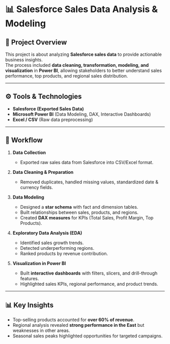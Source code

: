 # 📊 Salesforce Sales Data Analysis & Modeling

## 📌 Project Overview
This project is about analyzing **Salesforce sales data** to provide actionable business insights.  
The process included **data cleaning, transformation, modeling, and visualization** in **Power BI**, allowing stakeholders to better understand sales performance, top products, and regional sales distribution.

---

## ⚙️ Tools & Technologies
- **Salesforce (Exported Sales Data)**
- **Microsoft Power BI** (Data Modeling, DAX, Interactive Dashboards)
- **Excel / CSV** (Raw data preprocessing)

---

## 🔄 Workflow
1. **Data Collection**  
   - Exported raw sales data from Salesforce into CSV/Excel format.  

2. **Data Cleaning & Preparation**  
   - Removed duplicates, handled missing values, standardized date & currency fields.  

3. **Data Modeling**  
   - Designed a **star schema** with fact and dimension tables.  
   - Built relationships between sales, products, and regions.  
   - Created **DAX measures** for KPIs (Total Sales, Profit Margin, Top Products).  

4. **Exploratory Data Analysis (EDA)**  
   - Identified sales growth trends.  
   - Detected underperforming regions.  
   - Ranked products by revenue contribution.  

5. **Visualization in Power BI**  
   - Built **interactive dashboards** with filters, slicers, and drill-through features.  
   - Highlighted sales KPIs, regional performance, and product trends.  

---

## 📊 Key Insights
- Top-selling products accounted for **over 60% of revenue**.  
- Regional analysis revealed **strong performance in the East** but weaknesses in other areas.  
- Seasonal sales peaks highlighted opportunities for targeted campaigns.  
